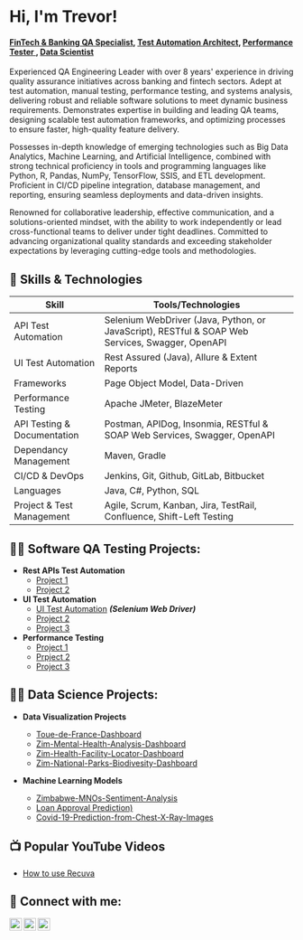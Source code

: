 <h1>Hi, I'm Trevor! </h1><h4> <a href="https://github.com/Travoltah">FinTech & Banking QA Specialist</a>, <a href="https://www.linkedin.com/in/trevor-kauyu/">Test Automation Architect</a>, <a href="https://github.com/Travoltah">Performance Tester </a> , <a href="https://github.com/Travoltah">Data Scientist </a></h4>

Experienced QA Engineering Leader with over 8 years' experience in driving quality assurance initiatives across banking and fintech sectors. Adept at test automation, manual testing, performance testing, and systems analysis, delivering robust and reliable software solutions to meet dynamic business requirements. Demonstrates expertise in building and leading QA teams, designing scalable test automation frameworks, and optimizing processes to ensure faster, high-quality feature delivery.

Possesses in-depth knowledge of emerging technologies such as Big Data Analytics, Machine Learning, and Artificial Intelligence, combined with strong technical proficiency in tools and programming languages like Python, R, Pandas, NumPy, TensorFlow, SSIS, and ETL development. Proficient in CI/CD pipeline integration, database management, and reporting, ensuring seamless deployments and data-driven insights.

Renowned for collaborative leadership, effective communication, and a solutions-oriented mindset, with the ability to work independently or lead cross-functional teams to deliver under tight deadlines. Committed to advancing organizational quality standards and exceeding stakeholder expectations by leveraging cutting-edge tools and methodologies.

## 🔧 Skills & Technologies

| Skill                                         | Tools/Technologies        |
|-----------------------------------------------|----------------------------|
| API Test Automation          | Selenium WebDriver (Java, Python, or JavaScript), RESTful & SOAP Web Services, Swagger, OpenAPI |
| UI Test Automation           | Rest Assured (Java), Allure & Extent Reports |
| Frameworks                   | Page Object Model, Data-Driven |
| Performance Testing          | Apache JMeter, BlazeMeter |
| API Testing & Documentation  | Postman, APIDog, Insonmia, RESTful & SOAP Web Services, Swagger, OpenAPI |
| Dependancy Management        | Maven, Gradle |
| CI/CD & DevOps               | Jenkins, Git, Github, GitLab, Bitbucket |
| Languages                    | Java, C#, Python, SQL |
| Project & Test Management    | Agile, Scrum, Kanban, Jira, TestRail, Confluence, Shift-Left Testing |

<h2>👨‍💻 Software QA Testing Projects:</h2>

- <b>Rest APIs Test Automation</b>
  - [Project 1](https://github.com/Travoltah/Toue-de-France-Dashboard.git)
  - [Project 2](https://github.com/Travoltah/Toue-de-France-Dashboard.git)
- <b>UI Test Automation</b>
  - [UI Test Automation](https://github.com/Travoltah/CodingQ1) <b><i>(Selenium Web Driver)</b></i>
  - [Project 2](https://github.com/Travoltah/Toue-de-France-Dashboard.git)
  - [Project 3](https://github.com/Travoltah/Toue-de-France-Dashboard.git)
- <b>Performance Testing</b>
  - [Project 1](https://github.com/Travoltah/Toue-de-France-Dashboard.git)
  - [Prpject 2](https://github.com/Travoltah/Toue-de-France-Dashboard.git)
  - [Project 3](https://github.com/Travoltah/Toue-de-France-Dashboard.git)

<h2>👨‍💻 Data Science Projects:</h2>

- <b>Data Visualization Projects</b>
  - [Toue-de-France-Dashboard](https://github.com/Travoltah/Toue-de-France-Dashboard.git)
  - [Zim-Mental-Health-Analysis-Dashboard](https://github.com/Travoltah/Zim-Mental-Health-Analysis-Dashboard.git)
  - [Zim-Health-Facility-Locator-Dashboard](https://github.com/Travoltah/Zim-Mental-Health-Analysis-Dashboard.git)
  - [Zim-National-Parks-Biodivesity-Dashboard](https://github.com/Travoltah/ZimParksBiodiversityDashboard.git)
   
- <b>Machine Learning Models</b>
  - [Zimbabwe-MNOs-Sentiment-Analysis](https://github.com/Travoltah/Zimbabwe-MNOs-Sentiment-Analysis.git)
  - [Loan Approval Prediction)](https://github.com/Travoltah/Loan-Approval-Prediction.git)
  - [Covid-19-Prediction-from-Chest-X-Ray-Images](https://github.com/Travoltah/Covid-19-Prediction-from-Chest-X-Ray-Images.git)

<h2>📺 Popular YouTube Videos</h2>

- [How to use Recuva](https://www.youtube.com/watch?v=fi8ciuEe2gk)

<h2> 🤳 Connect with me:</h2>

[<img align="left" alt="trevor-kauyu | YouTube" width="22px" src="https://cdn.jsdelivr.net/npm/simple-icons@v3/icons/youtube.svg" />][youtube]
[<img align="left" alt="trevor-kauyu | Twitter" width="22px" src="https://cdn.jsdelivr.net/npm/simple-icons@v3/icons/twitter.svg" />][twitter]
[<img align="left" alt="trevor-kauyu | LinkedIn" width="22px" src="https://cdn.jsdelivr.net/npm/simple-icons@v3/icons/linkedin.svg" />][linkedin]

[twitter]: https://x.com/shawnkayz
[youtube]: https://www.youtube.com/@trevorkauyu9098
[linkedin]: https://www.linkedin.com/in/trevor-kauyu/

<!--
**joshmadakor1/joshmadakor1** is a ✨ _special_ ✨ repository because its `README.md` (this file) appears on your GitHub profile.

Here are some ideas to get you started:
[<img align="left" alt="trevor-kauyu | Instagram" width="22px" src="https://cdn.jsdelivr.net/npm/simple-icons@v3/icons/instagram.svg" />][instagram]

[instagram]: https://www.instagram.com/joshmadakor/
- 🔭 I’m currently working on ...
- 🌱 I’m currently learning ...
- 👯 I’m looking to collaborate on ...
- 🤔 I’m looking for help with ...
- 💬 Ask me about ...
- 📫 How to reach me: ...
- 😄 Pronouns: ...
- ⚡ Fun fact: ...
-->
